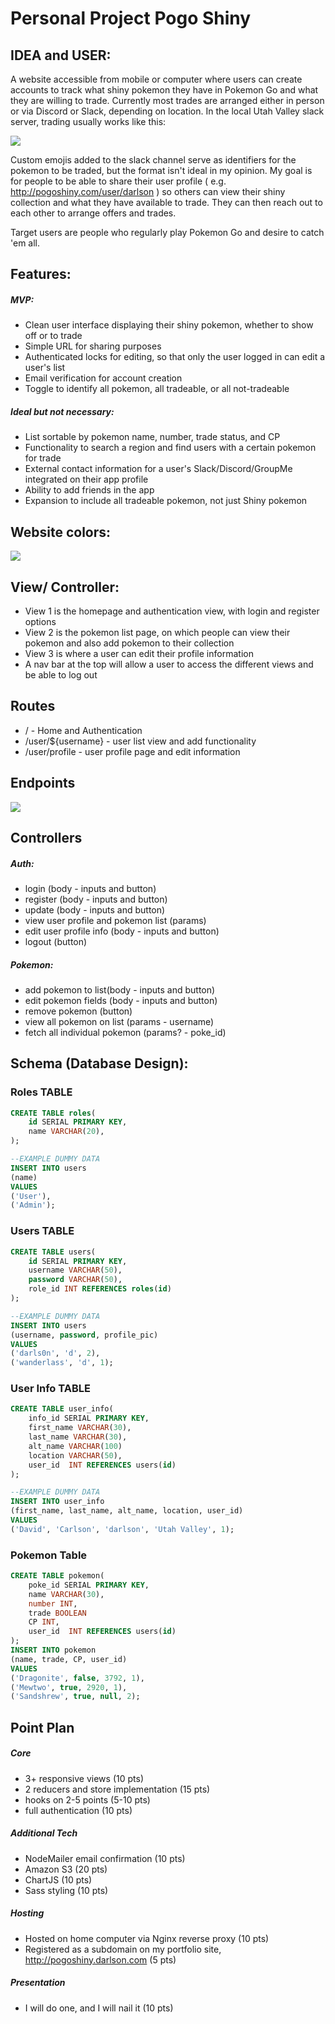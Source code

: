 # Personal Project Pogo Shiny
## IDEA and USER:

A website accessible from mobile or computer where users can create accounts to track what shiny pokemon they have in Pokemon Go and what they are willing to trade. Currently most trades are arranged either in person or via Discord or Slack, depending on location. In the local Utah Valley slack server, trading usually works like this:

<img src = './images/slacktrades.png' />

Custom emojis added to the slack channel serve as identifiers for the pokemon to be traded, but the format isn't ideal in my opinion. My goal is for people to be able to share their user profile ( e.g. http://pogoshiny.com/user/darlson ) so others can view their shiny collection and what they have available to trade. They can then reach out to each other to arrange offers and trades.

Target users are people who regularly play Pokemon Go and desire to catch 'em all.

## Features:
##### MVP:
- Clean user interface displaying their shiny pokemon, whether to show off or to trade
- Simple URL for sharing purposes
- Authenticated locks for editing, so that only the user logged in can edit a user's list
- Email verification for account creation
- Toggle to identify all pokemon, all tradeable, or all not-tradeable

##### Ideal but not necessary:
- List sortable by pokemon name, number, trade status, and CP
- Functionality to search a region and find users with a certain pokemon for trade
- External contact information for a user's Slack/Discord/GroupMe integrated on their app profile
- Ability to add friends in the app
- Expansion to include all tradeable pokemon, not just Shiny pokemon

## Website colors:
<img src = './images/colors.png' />

## View/ Controller:
- View 1 is the homepage and authentication view, with login and register options
- View 2 is the pokemon list page, on which people can view their pokemon and also add pokemon to their collection
- View 3 is where a user can edit their profile information
- A nav bar at the top will allow a user to access the different views and be able to log out

## Routes
- / - Home and Authentication
- /user/${username} - user list view and add functionality
- /user/profile - user profile page and edit information

## Endpoints
<img src = './images/endpoints.png' />

## Controllers
##### Auth:
- login (body - inputs and button)
- register (body - inputs and button)
- update (body - inputs and button)
- view user profile and pokemon list (params)
- edit user profile info (body - inputs and button)
- logout (button)

##### Pokemon:
- add pokemon to list(body - inputs and button)
- edit pokemon fields (body - inputs and button)
- remove pokemon (button)
- view all pokemon on list (params - username)
- fetch all individual pokemon (params? - poke_id)

## Schema (Database Design):

### Roles TABLE
```SQL
CREATE TABLE roles(
    id SERIAL PRIMARY KEY,
    name VARCHAR(20),
);

--EXAMPLE DUMMY DATA
INSERT INTO users
(name)
VALUES
('User'),
('Admin');
```

### Users TABLE
```SQL
CREATE TABLE users(
    id SERIAL PRIMARY KEY,
    username VARCHAR(50),
    password VARCHAR(50),
    role_id INT REFERENCES roles(id)
);

--EXAMPLE DUMMY DATA
INSERT INTO users
(username, password, profile_pic)
VALUES
('darls0n', 'd', 2),
('wanderlass', 'd', 1);
```
### User Info TABLE
```SQL
CREATE TABLE user_info(
    info_id SERIAL PRIMARY KEY,
    first_name VARCHAR(30),
    last_name VARCHAR(30),
    alt_name VARCHAR(100)
    location VARCHAR(50),
    user_id  INT REFERENCES users(id) 
);

--EXAMPLE DUMMY DATA
INSERT INTO user_info
(first_name, last_name, alt_name, location, user_id)
VALUES
('David', 'Carlson', 'darlson', 'Utah Valley', 1);
```
### Pokemon Table
```SQL
CREATE TABLE pokemon(
    poke_id SERIAL PRIMARY KEY,
    name VARCHAR(30),
    number INT,
    trade BOOLEAN
    CP INT,
    user_id  INT REFERENCES users(id) 
);
INSERT INTO pokemon
(name, trade, CP, user_id)
VALUES
('Dragonite', false, 3792, 1),
('Mewtwo', true, 2920, 1),
('Sandshrew', true, null, 2);
```

## Point Plan

##### Core
- 3+ responsive views (10 pts)
- 2 reducers and store implementation (15 pts)
- hooks on 2-5 points (5-10 pts)
- full authentication (10 pts)

##### Additional Tech
- NodeMailer email confirmation (10 pts)
- Amazon S3 (20 pts)
- ChartJS (10 pts)
- Sass styling (10 pts)

##### Hosting
- Hosted on home computer via Nginx reverse proxy (10 pts)
- Registered as a subdomain on my portfolio site, http://pogoshiny.darlson.com (5 pts)
##### Presentation
- I will do one, and I will nail it (10 pts)